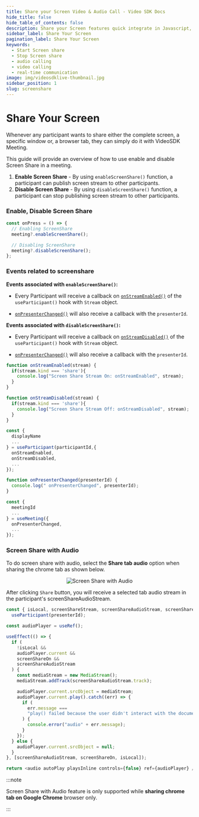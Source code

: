 ```yaml
---
title: Share your Screen Video & Audio Call - Video SDK Docs
hide_title: false
hide_table_of_contents: false
description: Share your Screen features quick integrate in Javascript, React JS, Android, IOS, React Native, Flutter with Video SDK to add live video & audio conferencing to your applications.
sidebar_label: Share Your Screen
pagination_label: Share Your Screen
keywords:
  - Start Screen share
  - Stop Screen share
  - audio calling
  - video calling
  - real-time communication
image: img/videosdklive-thumbnail.jpg
sidebar_position: 1
slug: screenshare
---
```


# Share Your Screen

Whenever any participant wants to share either the complete screen, a specific window or, a browser tab, they can simply do it with VideoSDK Meeting.

This guide will provide an overview of how to use enable and disable Screen Share in a meeting.

1. **Enable Screen Share** - By using `enableScreenShare()` function, a participant can publish screen stream to other participants.
2. **Disable Screen Share** - By using `disableScreenShare()` function, a participant can stop publishing screen stream to other participants.

### Enable, Disable Screen Share

```js
const onPress = () => {
  // Enabling ScreenShare
  meeting?.enableScreenShare();

  // Disabling ScreenShare
  meeting?.disableScreenShare();
};
```

### Events related to screenshare

**Events associated with `enableScreenShare()`:**

- Every Participant will receive a callback on [`onStreamEnabled()`](../../../api/sdk-reference/use-participant/events#onstreamenabled) of the `useParticipant()` hook with `Stream` object.

- [`onPresenterChanged()`](../../../api/sdk-reference/use-meeting/events#onpresenterchanged) will also receive a callback with the `presenterId`.

**Events associated with `disableScreenShare()`:**

- Every Participant will receive a callback on [`onStreamDisabled()`](../../../api/sdk-reference/use-participant/events#onstreamdisabled) of the `useParticipant()` hook with `Stream` object.

- [`onPresenterChanged()`](../../../api/sdk-reference/use-meeting/events#onpresenterchanged) will also receive a callback with the `presenterId`.

```js
function onStreamEnabled(stream) {
  if(stream.kind === 'share'){
    console.log("Screen Share Stream On: onStreamEnabled", stream);
  }
}

function onStreamDisabled(stream) {
  if(stream.kind === 'share'){
    console.log("Screen Share Stream Off: onStreamDisabled", stream);
  }
}

const {
  displayName
  ...
} = useParticipant(participantId,{
  onStreamEnabled,
  onStreamDisabled,
  ...
});

function onPresenterChanged(presenterId) {
  console.log(" onPresenterChanged", presenterId);
}

const {
  meetingId
  ...
} = useMeeting({
  onPresenterChanged,
  ...
});
```

### Screen Share with Audio

To do screen share with audio, select the **Share tab audio** option when sharing the chrome tab as shown below.

<center>

![Screen Share with Audio](/img/screenshare-with-audio.png)

</center>

After clicking `Share` button, you will receive a selected tab audio stream in the participant's screenShareAudioStream.

```js
const { isLocal, screenShareStream, screenShareAudioStream, screenShareOn } =
  useParticipant(presenterId);

const audioPlayer = useRef();

useEffect(() => {
  if (
    !isLocal &&
    audioPlayer.current &&
    screenShareOn &&
    screenShareAudioStream
  ) {
    const mediaStream = new MediaStream();
    mediaStream.addTrack(screenShareAudioStream.track);

    audioPlayer.current.srcObject = mediaStream;
    audioPlayer.current.play().catch((err) => {
      if (
        err.message ===
        "play() failed because the user didn't interact with the document first. https://goo.gl/xX8pDD"
      ) {
        console.error("audio" + err.message);
      }
    });
  } else {
    audioPlayer.current.srcObject = null;
  }
}, [screenShareAudioStream, screenShareOn, isLocal]);

return <audio autoPlay playsInline controls={false} ref={audioPlayer} />;
```

:::note

Screen Share with Audio feature is only supported while **sharing chrome tab on Google Chrome** browser only.

:::
